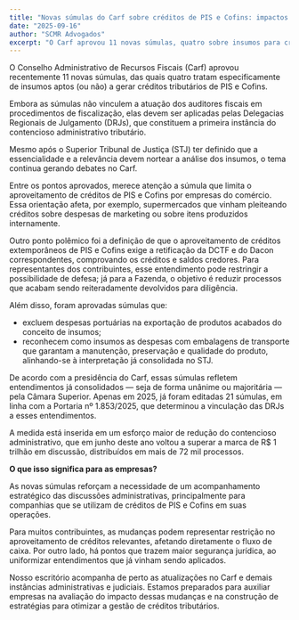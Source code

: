 ```yaml
---
title: "Novas súmulas do Carf sobre créditos de PIS e Cofins: impactos para empresas"
date: "2025-09-16"
author: "SCMR Advogados"
excerpt: "O Carf aprovou 11 novas súmulas, quatro sobre insumos para créditos de PIS/Cofins. Veja os pontos de atenção e como preparar sua empresa."
---
```


O Conselho Administrativo de Recursos Fiscais (Carf) aprovou recentemente 11 novas súmulas, das quais quatro tratam especificamente de insumos aptos (ou não) a gerar créditos tributários de PIS e Cofins.

Embora as súmulas não vinculem a atuação dos auditores fiscais em procedimentos de fiscalização, elas devem ser aplicadas pelas Delegacias Regionais de Julgamento (DRJs), que constituem a primeira instância do contencioso administrativo tributário.

Mesmo após o Superior Tribunal de Justiça (STJ) ter definido que a essencialidade e a relevância devem nortear a análise dos insumos, o tema continua gerando debates no Carf.

Entre os pontos aprovados, merece atenção a súmula que limita o aproveitamento de créditos de PIS e Cofins por empresas do comércio. Essa orientação afeta, por exemplo, supermercados que vinham pleiteando créditos sobre despesas de marketing ou sobre itens produzidos internamente.

Outro ponto polêmico foi a definição de que o aproveitamento de créditos extemporâneos de PIS e Cofins exige a retificação da DCTF e do Dacon correspondentes, comprovando os créditos e saldos credores. Para representantes dos contribuintes, esse entendimento pode restringir a possibilidade de defesa; já para a Fazenda, o objetivo é reduzir processos que acabam sendo reiteradamente devolvidos para diligência.

Além disso, foram aprovadas súmulas que:

- excluem despesas portuárias na exportação de produtos acabados do conceito de insumos;
- reconhecem como insumos as despesas com embalagens de transporte que garantam a manutenção, preservação e qualidade do produto, alinhando-se à interpretação já consolidada no STJ.

De acordo com a presidência do Carf, essas súmulas refletem entendimentos já consolidados — seja de forma unânime ou majoritária — pela Câmara Superior. Apenas em 2025, já foram editadas 21 súmulas, em linha com a Portaria nº 1.853/2025, que determinou a vinculação das DRJs a esses entendimentos.

A medida está inserida em um esforço maior de redução do contencioso administrativo, que em junho deste ano voltou a superar a marca de R$ 1 trilhão em discussão, distribuídos em mais de 72 mil processos.

**O que isso significa para as empresas?**

As novas súmulas reforçam a necessidade de um acompanhamento estratégico das discussões administrativas, principalmente para companhias que se utilizam de créditos de PIS e Cofins em suas operações.

Para muitos contribuintes, as mudanças podem representar restrição no aproveitamento de créditos relevantes, afetando diretamente o fluxo de caixa. Por outro lado, há pontos que trazem maior segurança jurídica, ao uniformizar entendimentos que já vinham sendo aplicados.

Nosso escritório acompanha de perto as atualizações no Carf e demais instâncias administrativas e judiciais. Estamos preparados para auxiliar empresas na avaliação do impacto dessas mudanças e na construção de estratégias para otimizar a gestão de créditos tributários.